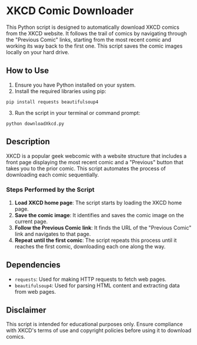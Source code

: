 # XKCD Comic Downloader

This Python script is designed to automatically download XKCD comics from the XKCD website. It follows the trail of comics by navigating through the "Previous Comic" links, starting from the most recent comic and working its way back to the first one. This script saves the comic images locally on your hard drive.

## How to Use

1. Ensure you have Python installed on your system.
2. Install the required libraries using pip:

```
pip install requests beautifulsoup4
```
3. Run the script in your terminal or command prompt:

```
python downloadXkcd.py
```


## Description

XKCD is a popular geek webcomic with a website structure that includes a front page displaying the most recent comic and a "Previous" button that takes you to the prior comic. This script automates the process of downloading each comic sequentially.

### Steps Performed by the Script

1. **Load XKCD home page**: The script starts by loading the XKCD home page.
2. **Save the comic image**: It identifies and saves the comic image on the current page.
3. **Follow the Previous Comic link**: It finds the URL of the "Previous Comic" link and navigates to that page.
4. **Repeat until the first comic**: The script repeats this process until it reaches the first comic, downloading each one along the way.

## Dependencies

- `requests`: Used for making HTTP requests to fetch web pages.
- `beautifulsoup4`: Used for parsing HTML content and extracting data from web pages.

## Disclaimer

This script is intended for educational purposes only. Ensure compliance with XKCD's terms of use and copyright policies before using it to download comics.
